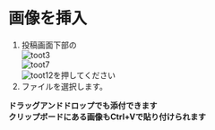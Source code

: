 # 画像を挿入

1. 投稿画面下部の  
![toot3](https://dl.thedesk.top/media/toot3.PNG)  
![toot7](https://dl.thedesk.top/media/toot7.PNG)  
![toot12](https://dl.thedesk.top/media/toot12.PNG)を押してください
1. ファイルを選択します。

__ドラッグアンドドロップでも添付できます__  
__クリップボードにある画像もCtrl+Vで貼り付けられます__
